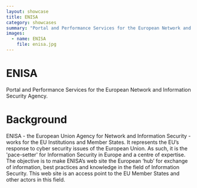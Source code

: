 ```yaml
---
layout: showcase
title: ENISA
category: showcases
summary: "Portal and Performance Services for the European Network and Information Security Agency."
images:
  - name: ENISA
    file: enisa.jpg
---
```


# ENISA

Portal and Performance Services for the European Network and Information Security Agency.

# Background

ENISA - the European Union Agency for Network and Information Security - works for the EU Institutions and Member States. It represents the EU’s response to cyber security issues of the European Union. As such, it is the 'pace-setter' for Information Security in Europe and a centre of expertise. The objective is to make ENISA’s web site the European ‘hub’ for exchange of information, best practices and knowledge in the field of Information Security. This web site is an access point to the EU Member States and other actors in this field.

